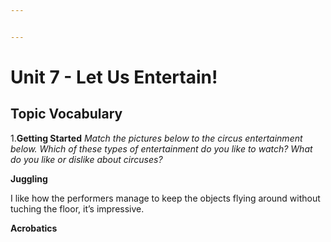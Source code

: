 ```yaml
---


---
```


<h1 id="unit-7---let-us-entertain">Unit 7 - Let Us Entertain!</h1>
<h2 id="topic-vocabulary">Topic Vocabulary</h2>
<p>1.<strong>Getting Started</strong> <em>Match the pictures below to the circus entertainment below. Which of these types of entertainment do you like to watch? What do you like or dislike about circuses?</em></p>
<p><strong>Juggling</strong></p>
<p>I like how the performers manage to keep the objects flying around without tuching the floor, it’s impressive.</p>
<p><strong>Acrobatics</strong></p>

